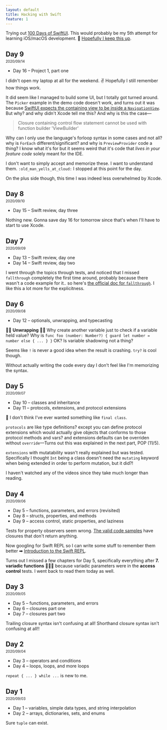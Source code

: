 ```yaml
---
layout: default
title: Hacking with Swift
feature: 1
---
```


Trying out [100 Days of SwiftUI](https://www.hackingwithswift.com/100/swiftui). This would probably be my 5th attempt for learning iOS/macOS development. 🤞 [Hopefully I keep this up](https://mobile.twitter.com/muanchiou/status/1302195083333206017).

## Day 9
2020/09/14

- Day 16 – Project 1, part one

I didn't open my laptop at all for the weekend. ✌️ Hopefully I still remember how things work.

It did seem like I managed to build some UI, but I totally got turned around. The `Picker` example in the demo code doesn't work, and turns out it was because [SwiftUI expects the containing view to be inside a `NavigationView`](https://www.hackingwithswift.com/quick-start/swiftui/how-to-fix-a-form-picker-or-a-navigationlink-that-isnt-tappable). But why? and why didn't Xcode tell me this? And why is this the case—

> Closure containing control flow statement cannot be used with function builder 'ViewBuilder'

Why can I only use the language's forloop syntax in some cases and not all? why is `ForEach` different/significant? and why is `PreviewProvider` code a thing? I know what it's for but it seems weird that it's code that _lives in your feature code_ solely meant for the IDE.

I don't want to simply accept and memorize these. I want to understand them. `:old_man_yells_at_cloud:` I stopped at this point for the day.

On the plus side though, this time I was indeed less overwhelmed by Xcode.

## Day 8
2020/09/10

- Day 15 – Swift review, day three

Nothing new. Gonna save day 16 for tomorrow since that's when I'll have to start to use Xcode.

## Day 7
2020/09/09

- Day 13 – Swift review, day one
- Day 14 – Swift review, day two

I went through the topics through tests, and noticed that I missed `fallthrough` completely the first time around, probably because there wasn't a code example for it.. so here's [the official doc for `fallthrough`](https://docs.swift.org/swift-book/LanguageGuide/ControlFlow.html#ID140). I like this a lot more for the explicitness.


## Day 6
2020/09/08

- Day 12 – optionals, unwrapping, and typecasting

🤔🤔 **Unwrapping** 🤔🤔
Why create another variable just to check if a variable held value? 
Why is `func foo (number: Number?) { guard let number = number else { ... } }` OK? Is variable shadowing not a thing?

Seems like `!` is never a good idea when the result is crashing. `try?` is cool though.

Without actually writing the code every day I don't feel like I'm memorizing the syntax. 

## Day 5
2020/09/07

- Day 10 – classes and inheritance
- Day 11 – protocols, extensions, and protocol extensions

🤔 I don't think I've ever wanted something like `final class`.

`protocols` are like type definitions? except you can define protocol extensions which would actually give objects that conforms to those protocol methods and vars? and extensions defaults can be overriden without `override`––Turns out this was explained in the next part, POP (11/5).

`extensions` with mutatability wasn't really explained but was tested. Specifically I thought `Int` being a class doesn't need the `mutating` keyword when being extended in order to perform mutation, but it did?!

I haven't watched any of the videos since they take much longer than reading.

## Day 4
2020/09/06

- Day 5 – functions, parameters, and errors (revisited)
- Day 8 – structs, properties, and methods
- Day 9 – access control, static properties, and laziness

Tests for property observers seem wrong. [The valid code samples](https://www.hackingwithswift.com/review/property-observers) have closures that don't return anything.

Now googling for Swift REPL so I can write some stuff to remember them better ➡ [Introduction to the Swift REPL](https://developer.apple.com/swift/blog/?id=18).

Turns out I missed a few chapters for Day 5, specifically everything after **7. variadic functions** 🤦🏻‍♀️ because variadic parameters were in the **access control** tests. I went back to read them today as well.

## Day 3
2020/09/05

- Day 5 – functions, parameters, and errors
- Day 6 – closures part one
- Day 7 – closures part two

Trailing closure syntax isn't confusing at all! Shorthand closure syntax isn't confusing at all!!

## Day 2
2020/09/04

- Day 3 – operators and conditions
- Day 4 – loops, loops, and more loops

`repeat { ... } while ...` is new to me.

## Day 1
2020/09/03

- Day 1 – variables, simple data types, and string interpolation
- Day 2 – arrays, dictionaries, sets, and enums

Sure `tuple` can exist.

<style>
  h2 + p { margin-top: -1.2em; font-size: .8em; }
  article ul { list-style: square; }
</style>
